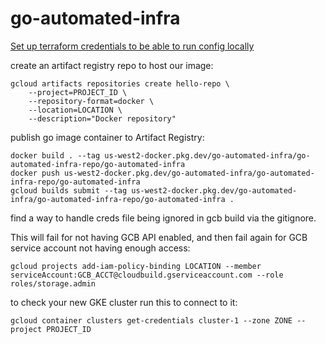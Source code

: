 # go-automated-infra

[Set up terraform credentials to be able to run config locally](https://medium.com/@marouen.helali/terraform-credentials-setup-in-gcp-c81c8ebaff5d)


create an artifact registry repo to host our image:
```
gcloud artifacts repositories create hello-repo \
    --project=PROJECT_ID \
    --repository-format=docker \
    --location=LOCATION \
    --description="Docker repository"
```
publish go image container to Artifact Registry:
```
docker build . --tag us-west2-docker.pkg.dev/go-automated-infra/go-automated-infra-repo/go-automated-infra
docker push us-west2-docker.pkg.dev/go-automated-infra/go-automated-infra-repo/go-automated-infra
gcloud builds submit --tag us-west2-docker.pkg.dev/go-automated-infra/go-automated-infra-repo/go-automated-infra .
```

find a way to handle creds file being ignored in gcb build via the gitignore.


This will fail for not having GCB API enabled, and then fail again for GCB service account not having enough access:
```
gcloud projects add-iam-policy-binding LOCATION --member serviceAccount:GCB_ACCT@cloudbuild.gserviceaccount.com --role roles/storage.admin
```

to check your new GKE cluster run this to connect to it:
```
gcloud container clusters get-credentials cluster-1 --zone ZONE --project PROJECT_ID
```